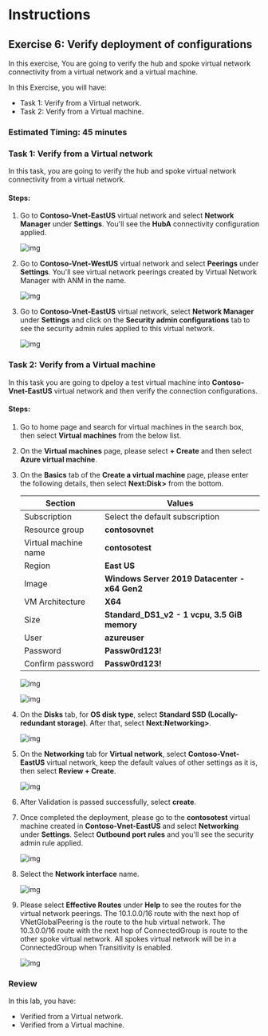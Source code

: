 # Instructions

## Exercise 6: Verify deployment of configurations

In this exercise, You are going to verify the hub and spoke virtual network connectivity from a virtual network and a virtual machine.

In this Exercise, you will have:

  + Task 1: Verify from a Virtual network.
  + Task 2: Verify from a Virtual machine.

### Estimated Timing: 45 minutes

### Task 1: Verify from a Virtual network

In this task, you are going to verify the hub and spoke virtual network connectivity from a virtual network.

#### Steps:

1. Go to **Contoso-Vnet-EastUS** virtual network and select **Network Manager** under **Settings**. You'll see the **HubA** connectivity configuration applied.

    ![img](../media/ver1.png)

2. Go to **Contoso-Vnet-WestUS** virtual network and select **Peerings** under **Settings**. You'll see virtual network peerings created by Virtual Network Manager with ANM in the name.

    ![img](../media/ver2.png)

3. Go to **Contoso-Vnet-EastUS** virtual network, select **Network Manager** under **Settings** and click on the **Security admin configurations** tab to see the security admin rules applied to this virtual network.

    ![img](../media/VER3.png)

### Task 2: Verify from a Virtual machine

In this task you are going to dpeloy a test virtual machine into **Contoso-Vnet-EastUS** virtual network and then verify the connection configurations.

#### Steps:

1. Go to home page and search for virtual machines in the search box, then select **Virtual machines** from the below list.

2. On the **Virtual machines** page, please select **+ Create** and then select **Azure virtual machine**.

3. On the **Basics** tab of the **Create a virtual machine** page, please enter the following details, then select **Next:Disk>** from the bottom.

    | Section | Values |
    | ------- | ------ |
    | Subscription | Select the default subscription |
    | Resource group | **contosovnet** |
    | Virtual machine name | **contosotest** |
    | Region | **East US** |
    | Image | **Windows Server 2019 Datacenter - x64 Gen2** |
    | VM Architecture | **X64** |
    | Size | **Standard_DS1_v2 - 1 vcpu, 3.5 GiB memory** |
    | User | **azureuser** |
    | Password | **Passw0rd123!** |
    | Confirm password | **Passw0rd123!** |
    
    
    ![img](../media/ver5.png)  
    
    ![img](../media/ver6.png)
  
4. On the **Disks** tab, for **OS disk type**, select **Standard SSD (Locally-redundant storage)**. After that, select **Next:Networking>**.

    ![img](../media/ver7.png)

5. On the **Networking** tab for **Virtual network**, select **Contoso-Vnet-EastUS** virtual network, keep the default values of other settings as it is, then select **Review + Create**.

    ![img](../media/ver8.png)  

6. After Validation is passed successfully, select **create**.

7. Once completed the deployment, please go to the **contosotest** virtual machine created in **Contoso-Vnet-EastUS** and select **Networking** under **Settings**. Select **Outbound port rules** and you'll see the security admin rule applied.

    ![img](../media/ver9.png)  

8. Select the **Network interface** name.
  
    ![img](../media/ver10.png)  

9. Please select **Effective Routes** under **Help** to see the routes for the virtual network peerings. The 10.1.0.0/16 route with the next hop of VNetGlobalPeering is the route to the hub virtual network. The 10.3.0.0/16 route with the next hop of ConnectedGroup is route to the other spoke virtual network. All spokes virtual network will be in a ConnectedGroup when Transitivity is enabled.

    ![img](../media/ver11.png) 

### Review

In this lab, you have:

+ Verified from a Virtual network.
+ Verified from a Virtual machine.
    
